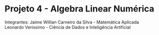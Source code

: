 # Projeto 4 - Algebra Linear Numérica

Integrantes: 
Jaime Willian Carneiro da Silva - Matemática Aplicada
Leonardo Verissimo - Ciência de Dados e Inteligência Artificial
